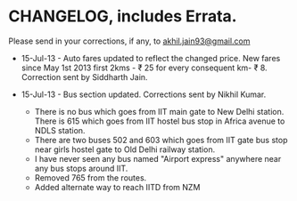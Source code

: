 # CHANGELOG, includes Errata.

Please send in your corrections, if any, to akhil.jain93@gmail.com

- 15-Jul-13 - Auto fares updated to reflect the changed price.
    New fares since May 1st 2013 first 2kms - ₹ 25 for every consequent km- ₹ 8.
    Correction sent by Siddharth Jain.

- 15-Jul-13 - Bus section updated. Corrections sent by Nikhil Kumar.
  - There is no bus which goes from IIT main gate to New Delhi station. There is 615 which goes from IIT hostel bus stop in Africa avenue to NDLS station.
  - There are two buses 502 and 603 which goes from IIT gate bus stop near girls hostel gate to Old Delhi railway station.
  - I have never seen any bus named "Airport express" anywhere near any bus stops around IIT.
  - Removed 765 from the routes.
  - Added alternate way to reach IITD from NZM
